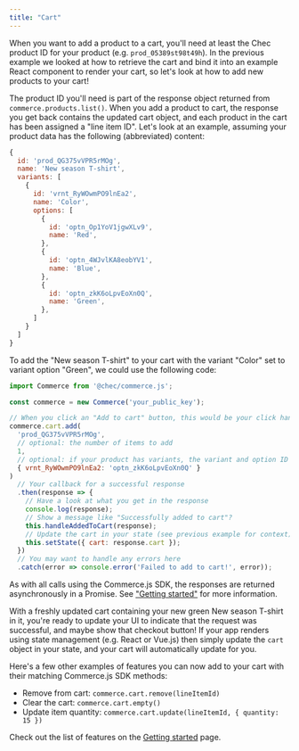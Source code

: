 ```yaml
---
title: "Cart"
---
```


When you want to add a product to a cart, you'll need at least the Chec product ID for your product (e.g. `prod_05389st98t49h`). In the previous example we looked at how to retrieve the cart and bind it into an example React component to render your cart, so let's look at how to add new products to your cart!

The product ID you'll need is part of the response object returned from `commerce.products.list()`. When you add a product to cart, the response you get back contains the updated cart object, and each product in the cart has been assigned a "line item ID". Let's look at an example, assuming your product data has the following (abbreviated) content:
```js
{
  id: 'prod_QG375vVPR5rMOg',
  name: 'New season T-shirt',
  variants: [
    {
      id: 'vrnt_RyWOwmPO9lnEa2',
      name: 'Color',
      options: [
        {
          id: 'optn_Op1YoV1jgwXLv9',
          name: 'Red',
        },
        {
          id: 'optn_4WJvlKA8eobYV1',
          name: 'Blue',
        },
        {
          id: 'optn_zkK6oLpvEoXn0Q',
          name: 'Green',
        },
      ]
    }
  ]
}
```
To add the "New season T-shirt" to your cart with the variant "Color" set to variant option "Green", we could use the following code:

```js
import Commerce from '@chec/commerce.js';

const commerce = new Commerce('your_public_key');

// When you click an "Add to cart" button, this would be your click handler logic:
commerce.cart.add(
  'prod_QG375vVPR5rMOg',
  // optional: the number of items to add
  1,
  // optional: if your product has variants, the variant and option ID to add
  { vrnt_RyWOwmPO9lnEa2: 'optn_zkK6oLpvEoXn0Q' }
)
  // Your callback for a successful response
  .then(response => {
    // Have a look at what you get in the response
    console.log(response);
    // Show a message like "Successfully added to cart"?
    this.handleAddedToCart(response);
    // Update the cart in your state (see previous example for context)
    this.setState({ cart: response.cart });
  })
  // You may want to handle any errors here
  .catch(error => console.error('Failed to add to cart!', error));
```

As with all calls using the Commerce.js SDK, the responses are returned asynchronously in a Promise. See ["Getting started"](/docs/overview/getting-started) for more information.

With a freshly updated cart containing your new green New season T-shirt in it, you're ready to update your UI to indicate that the request was successful, and maybe show that checkout button! If your app renders using state management (e.g. React or Vue.js) then simply update the `cart` object in your state, and your cart will automatically update for you.

Here's a few other examples of features you can now add to your cart with their matching Commerce.js SDK methods:

* Remove from cart: `commerce.cart.remove(lineItemId)`
* Clear the cart: `commerce.cart.empty()`
* Update item quantity: `commerce.cart.update(lineItemId, { quantity: 15 })`

Check out the list of features on the [Getting started](/docs/overview/getting-started) page.
